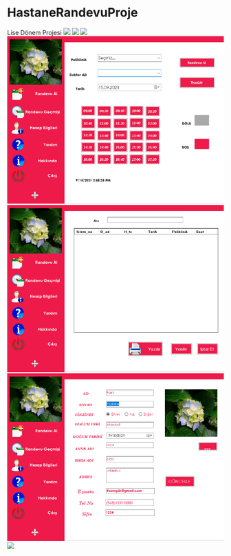 # HastaneRandevuProje
Lise Dönem Projesi
![](HastaneProje/bin/Debug/RandevuProjeResim/OturumAç.png)
![](HastaneProje/bin/Debug/RandevuProjeResim/KayıtOl.png)
![](HastaneProje/bin/Debug/RandevuProjeResim/RandevuSayfası.png)
![](HastaneProje/bin/Debug/RandevuProjeResim/RandevuAl.png)
![](HastaneProje/bin/Debug/RandevuProjeResim/RandevuGecmisi.png)
![](HastaneProje/bin/Debug/RandevuProjeResim/BilgileriGuncelle.png)
![](HastaneProje/bin/Debug/RandevuProjeResim/AdminSayfası.png)
